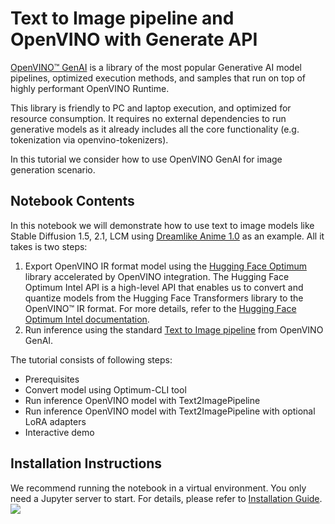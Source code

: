 # Text to Image pipeline and OpenVINO with Generate API

[OpenVINO™ GenAI](https://github.com/openvinotoolkit/openvino.genai) is a library of the most popular Generative AI model pipelines, optimized execution methods, and samples that run on top of highly performant OpenVINO Runtime.

This library is friendly to PC and laptop execution, and optimized for resource consumption. It requires no external dependencies to run generative models as it already includes all the core functionality (e.g. tokenization via openvino-tokenizers).

In this tutorial we consider how to use OpenVINO GenAI for image generation scenario.

## Notebook Contents

In this notebook we will demonstrate how to use text to image models like Stable Diffusion 1.5, 2.1, LCM using [Dreamlike Anime 1.0](https://huggingface.co/dreamlike-art/dreamlike-anime-1.0) as an example. All it takes is two steps: 
1. Export OpenVINO IR format model using the [Hugging Face Optimum](https://huggingface.co/docs/optimum/installation) library accelerated by OpenVINO integration.
The Hugging Face Optimum Intel API is a high-level API that enables us to convert and quantize models from the Hugging Face Transformers library to the OpenVINO™ IR format. For more details, refer to the [Hugging Face Optimum Intel documentation](https://huggingface.co/docs/optimum/intel/inference).
2. Run inference using the standard [Text to Image pipeline](https://docs.openvino.ai/nightly/learn-openvino/llm_inference_guide/genai-guide/genai-use-cases.html#using-genai-for-text-to-image-generation) from OpenVINO GenAI.

The tutorial consists of following steps:
- Prerequisites
- Convert model using Optimum-CLI tool
- Run inference OpenVINO model with Text2ImagePipeline
- Run inference OpenVINO model with Text2ImagePipeline with optional LoRA adapters
- Interactive demo


## Installation Instructions
We recommend running the notebook in a virtual environment. You only need a Jupyter server to start.
For details, please refer to [Installation Guide](../../README.md).
<img referrerpolicy="no-referrer-when-downgrade" src="https://static.scarf.sh/a.png?x-pxid=5b5a4db0-7875-4bfb-bdbd-01698b5b1a77&file=notebooks/text-to-image-genai/README.md" />